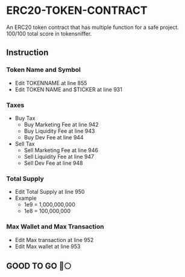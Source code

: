 # ERC20-TOKEN-CONTRACT
An ERC20 token contract that has multiple function for a safe project. 100/100 total score in tokensniffer.



## Instruction

### Token Name and Symbol
* Edit TOKENNAME at line 855
* Edit TOKEN NAME and $TICKER at line 931

### Taxes 
* Buy Tax
    * Buy Marketing Fee at line 942
    * Buy Liquidity Fee at line 943
    * Buy Dev Fee at line 944
* Sell Tax
    * Sell Marketing Fee at line 946
    * Sell Liquidity Fee at line 947
    * Sell Dev Fee at line 948

### Total Supply
* Edit Total Supply at line 950
* Example
    * 1e9 = 1,000,000,000
    * 1e8 = 100,000,000

### Max Wallet and Max Transaction
* Edit Max transaction at line 952
* Edit Max wallet at line 953


## GOOD TO GO 🚀🌕
